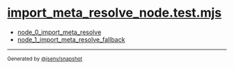 # [import_meta_resolve_node.test.mjs](../import_meta_resolve_node.test.mjs)



- [node_0_import_meta_resolve](node_0_import_meta_resolve/node_0_import_meta_resolve.md)
- [node_1_import_meta_resolve_fallback](node_1_import_meta_resolve_fallback/node_1_import_meta_resolve_fallback.md)

---

<sub>
  Generated by <a href="https://github.com/jsenv/core/tree/main/packages/independent/snapshot">@jsenv/snapshot</a>
</sub>